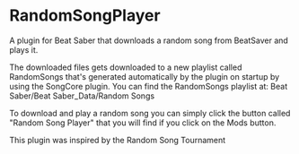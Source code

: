 # RandomSongPlayer
A plugin for Beat Saber that downloads a random song from BeatSaver and plays it.

The downloaded files gets downloaded to a new playlist called RandomSongs that's generated automatically by the plugin on startup by using the SongCore plugin. You can find the RandomSongs playlist at: Beat Saber/Beat Saber_Data/Random Songs

To download and play a random song you can simply click the button called "Random Song Player" that you will find if you click on the Mods button.

This plugin was inspired by the Random Song Tournament
